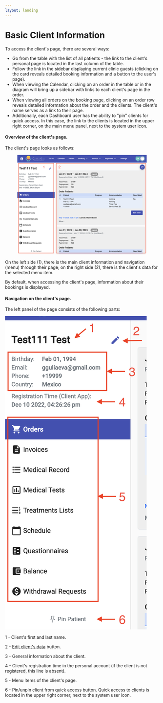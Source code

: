 ```yaml
---
layout: landing
---
```


# Basic Client Information

To access the client's page, there are several ways:

* Go from the table with the list of all patients - the link to the client's personal page is located in the last column of the table.
* Follow the link in the sidebar displaying current clinic guests (clicking on the card reveals detailed booking information and a button to the user's page).
* When viewing the Calendar, clicking on an order in the table or in the diagram will bring up a sidebar with links to each client's page in the order.
* When viewing all orders on the booking page, clicking on an order row reveals detailed information about the order and the clients. The client's name serves as a link to their page.
* Additionally, each Dashboard user has the ability to "pin" clients for quick access. In this case, the link to the clients is located in the upper right corner, on the main menu panel, next to the system user icon.

#### Overview of the client's page.

The client's page looks as follows:

<figure><img src="../../../.gitbook/assets/Screenshot 2023-05-24 at 19.48.27.png" alt=""><figcaption></figcaption></figure>

On the left side (1), there is the main client information and navigation (menu) through their page; on the right side (2), there is the client's data for the selected menu item.

By default, when accessing the client's page, information about their bookings is displayed.

#### Navigation on the client's page.

The left panel of the page consists of the following parts:

![](<../../../.gitbook/assets/Screenshot 2023-05-24 at 19.48.27 copy.png>)

1 - Client's first and last name.&#x20;

2 - [Edit client's data](../patients-section/redaktirovanie-dannykh-pacienta.md) button.&#x20;

3 - General information about the client.&#x20;

4 - Client's registration time in the personal account (if the client is not registered, this line is absent).&#x20;

5 - Menu items of the client's page.&#x20;

6 - Pin/unpin client from quick access button. Quick access to clients is located in the upper right corner, next to the system user icon.

